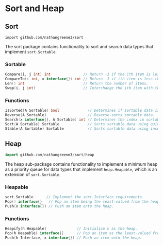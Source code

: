 # Sort and Heap

## Sort

```GoLang
import github.com/nathangreene3/sort
```

The sort package contains functionality to sort and search data types that implement `sort.Sortable`.

### Sortable

```go
Compare(i, j int) int               // Return -1 if the ith item is less than the jth item, 0 if equal, and 1 if greater.
CompareTo(i int, x interface{}) int // Return -1 if ith item is less than x, 0 if equal, and 1 if greater.
Len() int                           // Return the number of items.
Swap(i, j int)                      // Interchange the ith item with the jth item.
```

### Functions

```go
IsSorted(A Sortable) bool             // Determines if sortable data is sorted.
Reverse(A Sortable)                   // Reverse-sorts sortable data.
Search(x interface{}, A Sortable) int // Determines the index in sortable data an item would be inserted into. Does not guarentee item is in the sortable data set.
Sort(A Sortable) Sortable             // Sorts sortable data using quicksort on large ranges and insertionsort on small ranges.
Stable(A Sortable) Sortable           // Sorts sortable data using insertionsort.
```

## Heap

```go
import github.com/nathangreene3/sort/heap
```

The heap sub-package contains functionality to implement a minimum heap as a priority queue for data types that implement `heap.Heapable`, which is an extension of `sort.Sortable`.

### Heapable

```go
sort.Sortable      // Implement the sort.Interface requirements.
Pop() interface{}   // Pop an item being the least-valued from the heap.
Push(x interface{}) // Push an item onto the heap.
```

### Functions

```go
Heapify(h Heapable)              // Initialize h as the heap.
Pop(h Heapable) interface{}      // Pop an item as the least-valued from the heap.
Push(h Interface, x interface{}) // Push an item onto the heap.
```
